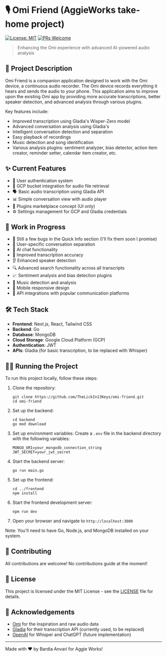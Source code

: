 # 🎙️ Omi Friend (AggieWorks take-home project)

[![License: MIT](https://img.shields.io/badge/License-MIT-yellow.svg)](https://opensource.org/licenses/MIT)
[![PRs Welcome](https://img.shields.io/badge/PRs-welcome-brightgreen.svg?style=flat-square)](http://makeapullrequest.com)

> Enhancing the Omi experience with advanced AI-powered audio analysis

## 🚀 Project Description

Omi Friend is a companion application designed to work with the Omi device, a continuous audio recorder. The Omi device records everything it hears and sends the audio to your phone. This application aims to improve upon the existing Omi app by providing more accurate transcriptions, better speaker detection, and advanced analysis through various plugins.

Key features include:
- Improved transcription using Gladia's Wisper-Zero model
- Advanced conversation analysis using Gladia's 
- Intelligent conversation detection and separation
- Easy playback of recordings
- Music detection and song identification
- Various analysis plugins: sentiment analyzer, bias detector, action item creator, reminder setter, calendar item creator, etc.

## ✨ Current Features

- 🔐 User authentication system
- 📁 GCP bucket integration for audio file retrieval
- 🗣️ Basic audio transcription using Gladia API
- 📊 Simple conversation view with audio player
- 🧩 Plugins marketplace concept (UI only)
- ⚙️ Settings management for GCP and Gladia credentials

## 🚧 Work in Progress

- 🥴 Still a few bugs in the Quick Info section (I'll fix them soon I promise)
- 👥 User-specific conversation separation
- 🤖 AI chat functionality
- 🎯 Improved transcription accuracy
- 👂 Enhanced speaker detection
- 🔍 Advanced search functionality across all transcripts
- 📈 Sentiment analysis and bias detection plugins
- 🎵 Music detection and analysis
- 📱 Mobile responsive design
- 🔗 API integrations with popular communication platforms

## 🛠️ Tech Stack

- **Frontend**: Next.js, React, Tailwind CSS
- **Backend**: Go
- **Database**: MongoDB
- **Cloud Storage**: Google Cloud Platform (GCP)
- **Authentication**: JWT
- **APIs**: Gladia (for basic transcription, to be replaced with Whisper)

## 🏃‍♂️ Running the Project

To run this project locally, follow these steps:

1. Clone the repository:
   ```
   git clone https://github.com/TheLickIn13Keys/omi-friend.git
   cd omi-friend
   ```

2. Set up the backend:
   ```
   cd backend
   go mod download
   ```

3. Set up environment variables:
   Create a `.env` file in the backend directory with the following variables:
   ```
   MONGO_URI=your_mongodb_connection_string
   JWT_SECRET=your_jwt_secret
   ```

4. Start the backend server:
   ```
   go run main.go
   ```

5. Set up the frontend:
   ```
   cd ../frontend
   npm install
   ```

6. Start the frontend development server:
   ```
   npm run dev
   ```

7. Open your browser and navigate to `http://localhost:3000`

Note: You'll need to have Go, Node.js, and MongoDB installed on your system.

## 🤝 Contributing

All contributions are welcome! No contributions guide at the moment!

## 📄 License

This project is licensed under the MIT License - see the [LICENSE](LICENSE) file for details.

## 🙏 Acknowledgements

- [Omi](https://omi.audio/) for the inspiration and raw audio data
- [Gladia](https://www.gladia.io/) for their transcription API (currently used, to be replaced)
- [OpenAI](https://openai.com/) for Whisper and ChatGPT (future implementation)


---

Made with ❤️ by Bardia Anvari for Aggie Works!
